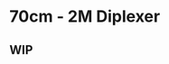 # 70cm - 2M Diplexer

## WIP

<div class="progress-bar">
  <span class="bar">
    <span class="progress"></span>
  </span>
</div>
